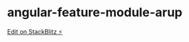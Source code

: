 # angular-feature-module-arup

[Edit on StackBlitz ⚡️](https://stackblitz.com/edit/angular-feature-module-arup)